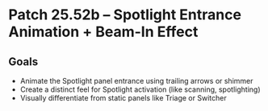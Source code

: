 # Patch 25.52b – Spotlight Entrance Animation + Beam-In Effect

## Goals
- Animate the Spotlight panel entrance using trailing arrows or shimmer
- Create a distinct feel for Spotlight activation (like scanning, spotlighting)
- Visually differentiate from static panels like Triage or Switcher
